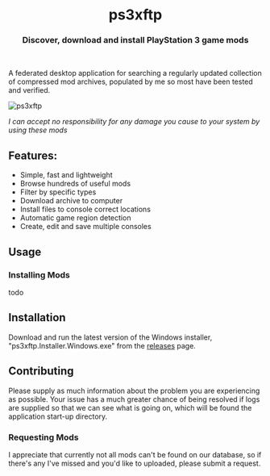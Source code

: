 <h1 align="center">ps3xftp</h1>

<h3 align="center">Discover, download and install PlayStation 3 game mods</h3>
<div align="center">
</div>
<br />

A federated desktop application for searching a regularly updated collection of compressed mod archives, populated by me so most have been tested and verified.

![ps3xftp](https://github.com/HerbL27/ps3xftp/blob/master/Screenshot.png?raw=true)

*I can accept no responsibility for any damage you cause to your system by using these mods*

## Features:
* Simple, fast and lightweight
* Browse hundreds of useful mods
* Filter by specific types
* Download archive to computer
* Install files to console correct locations
* Automatic game region detection
* Create, edit and save multiple consoles

## Usage

### Installing Mods
todo

## Installation
Download and run the latest version of the Windows installer, "ps3xftp.Installer.Windows.exe" from the [releases](https://github.com/HerbL27/ps3xftp/releases/latest) page.

## Contributing
Please supply as much information about the problem you are experiencing as possible. Your issue has a much greater chance of being resolved if logs are supplied so that we can see what is going on, which will be found the application start-up directory.

### Requesting Mods
I appreciate that currently not all mods can't be found on our database, so if there's any I've missed and you'd like to uploaded, please submit a request.